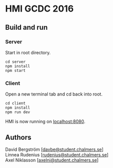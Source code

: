 # HMI GCDC 2016

## Build and run
### Server
Start in root directory.
````
cd server
npm install
npm start
````
### Client
Open a new terminal tab and cd back into root.
````
cd client
npm install
npm run dev
````

HMI is now running on [localhost:8080](http://localhost:8080/).

## Authors
David Bergström [<davbe@student.chalmers.se>]  
Linnea Rudenius [<rudenius@student.chalmers.se>]  
Axel Niklasson [<axelni@student.chalmers.se>]